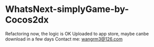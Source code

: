 # WhatsNext-simplyGame-by-Cocos2dx
Refactoring now, the logic is OK
Uploaded to app store, maybe canbe download in a few days
Contact me: wangrm3@126.com
